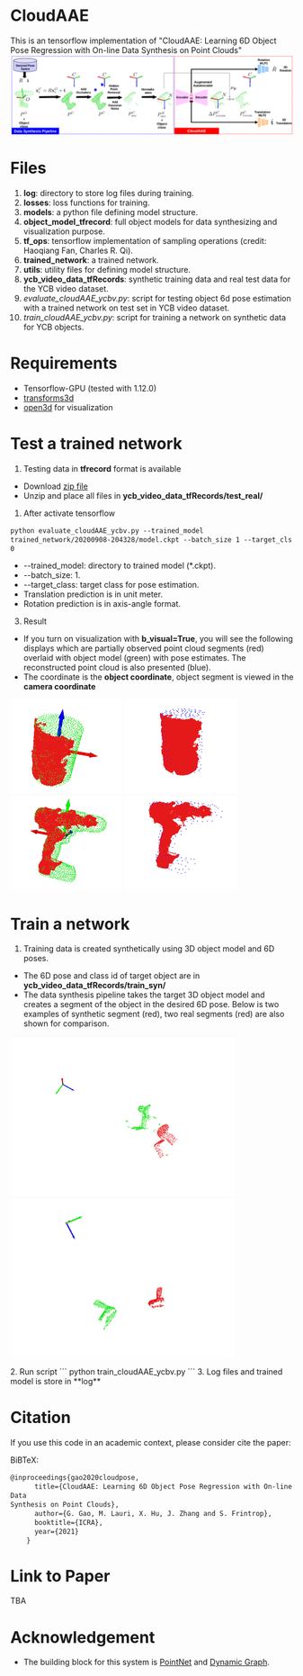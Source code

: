# CloudAAE
This is an tensorflow implementation of "CloudAAE: Learning 6D Object Pose Regression with On-line Data
Synthesis on Point Clouds"
![](figure/system_overview.png?raw=true)
# Files
1. **log**: directory to store log files during training.
2. **losses**: loss functions for training.
3. **models**: a python file defining model structure.
4. **object_model_tfrecord**: full object models for data synthesizing and visualization purpose.
5. **tf_ops**: tensorflow implementation of sampling operations (credit: Haoqiang Fan, Charles R. Qi).
6. **trained_network**: a trained network.
7. **utils**: utility files for defining model structure.
8. **ycb_video_data_tfRecords**: synthetic training data and real test data for the YCB video dataset.
9. *evaluate_cloudAAE_ycbv.py*: script for testing object 6d pose estimation with a trained network on test set in YCB video dataset.
10. *train_cloudAAE_ycbv.py*: script for training a network on synthetic data for YCB objects.


# Requirements
* Tensorflow-GPU (tested with 1.12.0)
* [transforms3d](https://matthew-brett.github.io/transforms3d/)
* [open3d](http://www.open3d.org/docs/getting_started.html) for visualization

# Test a trained network
1. Testing data in **tfrecord** format is available
* Download [zip file](https://drive.google.com/file/d/15ywcpuKVtWXzENPOaec3ZNlHPryeeiHw/view?usp=sharing)
* Unzip and place all files in **ycb_video_data_tfRecords/test_real/**
1. After activate tensorflow
```
python evaluate_cloudAAE_ycbv.py --trained_model trained_network/20200908-204328/model.ckpt --batch_size 1 --target_cls 0
```
* --trained_model: directory to trained model (*.ckpt).
* --batch_size: 1.
* --target_class: target class for pose estimation.
* Translation prediction is in unit meter.
* Rotation prediction is in axis-angle format.
3. Result
* If you turn on visualization with **b_visual=True**, you will see the following displays which are partially observed point cloud segments (red) overlaid with object model (green) with pose estimates. The reconstructed point cloud is also presented (blue).
* The coordinate is the **object coordinate**, object segment is viewed in the **camera coordinate**
<p float="center">
  <img src="/figure/0.gif" width="200" />
  <img src="/figure/0_recon.gif" width="200" />
  <img src="/figure/14.gif" width="200" />
  <img src="/figure/14_recon.gif" width="200" />
</p>

# Train a network
1. Training data is created synthetically using 3D object model and 6D poses.
* The 6D pose and class id of target object are in **ycb_video_data_tfRecords/train_syn/**
* The data synthesis pipeline takes the target 3D object model and creates a segment of the object in the desired 6D pose. 
Below is two examples of synthetic segment (red), two real segments (red) are also shown for comparison.
<p float="center">
  <img src="/figure/syn_and_real_seg_lamp.gif" width="400" />
  <img src="/figure/syn_and_real_seg_phone.gif" width="400" />
</p>
2. Run script
```
python train_cloudAAE_ycbv.py
```
3. Log files and trained model is store in **log**

# Citation
If you use this code in an academic context, please consider cite the paper:

BiBTeX:
```
@inproceedings{gao2020cloudpose,
      title={CloudAAE: Learning 6D Object Pose Regression with On-line Data
Synthesis on Point Clouds},
      author={G. Gao, M. Lauri, X. Hu, J. Zhang and S. Frintrop},
      booktitle={ICRA},
      year={2021}
    }
```

# Link to Paper
TBA

# Acknowledgement
* The building block for this system is [PointNet](https://github.com/charlesq34/pointnet) and [Dynamic Graph](https://github.com/WangYueFt/dgcnn).
